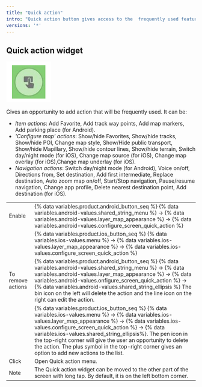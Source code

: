 ```yaml
---
title: "Quick action"
intro: "Quick action button gives access to the  frequently used features."
versions: '*'
---
```


## Quick action widget

![Quick action widget](/assets/images/widgets/quick_action_widget.png)

Gives an opportunity to add action that will be frequently used. It can be:

* *Item actions*:  Add Favorite, Add track way points, Add map markers, Add parking place (for Android).
* *'Configure map' actions*:  Show/hide Favorites, Show/hide tracks, Show/hide POI, Change map style, Show/Hide public transport, Show/hide Mapillary, Show/hide contour lines, Show/hide terrain, Switch day/night mode (for iOS), Change map source (for iOS), Change map overlay (for iOS),Change map underlay (for iOS).
* *Navigation actions*: Switch day/night mode (for Android), Voice on/off, Directions from, Set destination, Add first intermediate, Replace destination, Auto zoom map on/off, Start/Stop navigation, Pause/resume navigation, Change app profile, Delete nearest destination point, Add destination (for iOS).

| | |
|------------|------------|
| Enable | {% data variables.product.android_button_seq %} {% data variables.android-values.shared_string_menu %} → {% data variables.android-values.layer_map_appearance %} → {% data variables.android-values.configure_screen_quick_action %} |
|   | {% data variables.product.ios_button_seq %} {% data variables.ios-values.menu %} → {% data variables.ios-values.layer_map_appearance %} → {% data variables.ios-values.configure_screen_quick_action %} |
| To remove actions |  {% data variables.product.android_button_seq %} {% data variables.android-values.shared_string_menu %} → {% data variables.android-values.layer_map_appearance %} → {% data variables.android-values.onfigure_screen_quick_action %} → {% data variables.android-values.shared_string_ellipsis %} The bin icon on the left will delete the action and the line icon on the right can edit the action. |
|   | {% data variables.product.ios_button_seq %} {% data variables.ios-values.menu %} → {% data variables.ios-values.layer_map_appearance %} → {% data variables.ios-values.configure_screen_quick_action %} → {% data variables.ios-values.shared_string_ellipsis%}. The pen icon in the top-right corner will give the user an opportunity to delete the action. The plus symbol in the top-right corner gives an option to add new actions to the list.  |
| Click |  Open Quick action menu. |
| Note   | The Quick action widget can be moved to the other part of the screen with long tap. By default, it is on the left bottom corner. |
